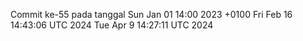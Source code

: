 Commit ke-55 pada tanggal Sun Jan 01 14:00 2023 +0100
Fri Feb 16 14:43:06 UTC 2024
Tue Apr  9 14:27:11 UTC 2024
